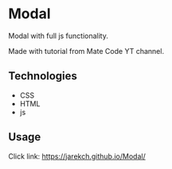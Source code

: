 # Modal

Modal with full js functionality.

Made with tutorial from Mate Code YT channel.

## Technologies
- CSS 
- HTML
- js

## Usage

Click link: https://jarekch.github.io/Modal/